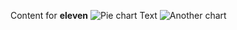 Content for **eleven**
![Pie chart](SWWB_HOST/images/piechart.png)
Text
![Another chart](SWWB_HOST/images/piechart.png)